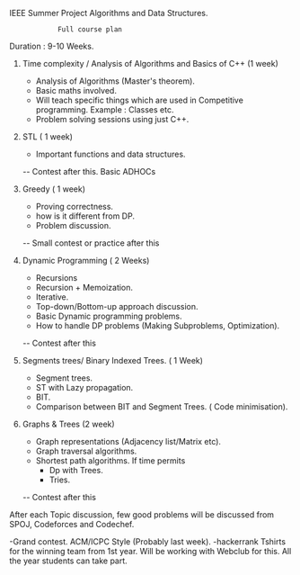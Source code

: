 IEEE Summer Project Algorithms and Data Structures.

				Full course plan

Duration : 9-10 Weeks.

1) Time complexity / Analysis of Algorithms and Basics of C++ (1 week)
	- Analysis of Algorithms (Master's theorem).
	- Basic maths involved.
	- Will teach specific things which are used in Competitive programming. Example : Classes etc.
	- Problem solving sessions using just C++.

2) STL ( 1 week) 
	- Important functions and data structures.	
	
	-- Contest after this. Basic ADHOCs

3) Greedy ( 1 week)
	- Proving correctness.
	- how is it different from DP.
	- Problem discussion. 

	-- Small contest or practice after this

4) Dynamic Programming ( 2 Weeks)
	- Recursions
	- Recursion + Memoization.
	- Iterative.
	- Top-down/Bottom-up approach discussion.	
	- Basic Dynamic programming problems.
	- How to handle DP problems (Making Subproblems, Optimization).

	-- Contest after this

5) Segments trees/ Binary Indexed Trees. ( 1 Week)
	- Segment trees.
	- ST with Lazy propagation.
	- BIT.
	- Comparison between BIT and Segment Trees. ( Code minimisation).

6) Graphs & Trees (2 week)
	- Graph representations (Adjacency list/Matrix etc).
	- Graph traversal algorithms.
	- Shortest path algorithms. 
	If time permits 
		- Dp with Trees.
		- Tries.

	-- Contest after this

After each Topic discussion, few good problems will be discussed from SPOJ, Codeforces and Codechef.

-Grand contest. ACM/ICPC Style (Probably last week).
-hackerrank Tshirts for the winning team from 1st year. Will be working with Webclub for this. All the year students can take part.

